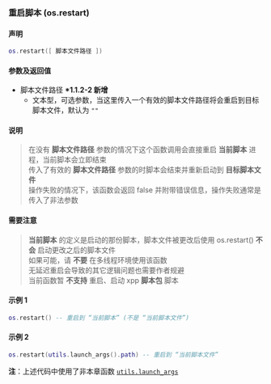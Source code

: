 ### 重启脚本 \(**os\.restart**\)


#### 声明
```lua
os.restart([ 脚本文件路径 ])
```


#### 参数及返回值
- 脚本文件路径 **\*1\.1\.2\-2 新增**
    - 文本型，可选参数，当这里传入一个有效的脚本文件路径将会重启到目标脚本文件，默认为 `""`


#### 说明
> 在没有 **脚本文件路径** 参数的情况下这个函数调用会直接重启 **当前脚本** 进程，当前脚本会立即结束  
> 传入了有效的 **脚本文件路径** 参数的时脚本会结束并重新启动到 **目标脚本文件**  
> 操作失败的情况下，该函数会返回 false 并附带错误信息，操作失败通常是传入了非法参数  


#### 需要注意  
> **当前脚本** 的定义是启动的那份脚本，脚本文件被更改后使用 os\.restart\(\) **不会** 启动更改之后的脚本文件  
> 如果可能，请 **不要** 在多线程环境使用该函数  
> 无延迟重启会导致的其它逻辑问题也需要作者规避  
> 当前函数暂 **不支持** 重启、启动 xpp **脚本包** 脚本  


#### 示例 1  
```lua
os.restart() -- 重启到 “当前脚本” (不是 “当前脚本文件”) 
```


#### 示例 2  
```lua
os.restart(utils.launch_args().path) -- 重启到 “当前脚本文件”
```
**注**：上述代码中使用了非本章函数 [`utils.launch_args`](/Handbook/utils/utils.launch_args.md)

